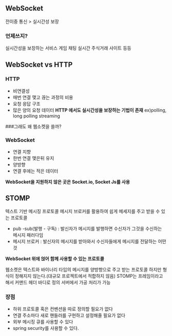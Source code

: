 ## WebSocket
전이중 통신 > 실시간성 보장
### 언제쓰지?
실시간성을 보장하는 서비스
게임 채팅 실시간 주식거래 사이트 등등

## WebSocket vs HTTP

### HTTP
- 비연결성
- 매번 연결 맺고 끊는 과정의 비용
- 요청 응답 구조
- 많은 양의 요청 데이터
**HTTP 에서도 실시간성을 보장하는 기법이 존재**
ex)polling, long polling streaming


###그래도 왜 웹소켓을 쓸까?

 

### WebSocket 
- 연결 지향
- 한번 연결 맺은뒤 유지
- 양방향
- 연결 후에는 적은 데이터

**WebSocket을 지원하지 않은 곳은 Socket.io, Socket Js를 사용**


## STOMP
텍스트 기반 메시징 프로토콜
메시지 브로커를 활용하여 쉽게 메세지를 주고 받을 수 있는 프로토콜
 - pub -sub(발행 - 구독) : 발신자가 메시지를 발행하면 수신자가 그것을 수신하는 메시지 패러다임
 - 메시지 브로커 : 발신자의 메시지를 받아와서 수신자들에게 메시지를 전달하는 어떤 것

**WebSocket 위에 얹어 함께 사용할 수 있는 프로토콜** 

웹소켓은 텍스트와 바이너리 타입의 메시지를 양방향으로 주고 받는 프로토콜
하지만 형식이 정해지지 않는다.(대규모 프로젝트에서 적합하지 않음)
STOMP는 프레임이라고 해서 커맨드 헤더 바디로 정의
서버에서 가공 처리가 가능 
### 장점
- 하위 프로토콜 혹은 컨벤션을 따로 정의할 필요가 없다
- 연결 주소마다 새로 핸들러를 구현하고 설정해줄 필요가 없다
- 외부 메시징 큐를 사용할 수 있다
- spring security를 사용할 수 있다.
